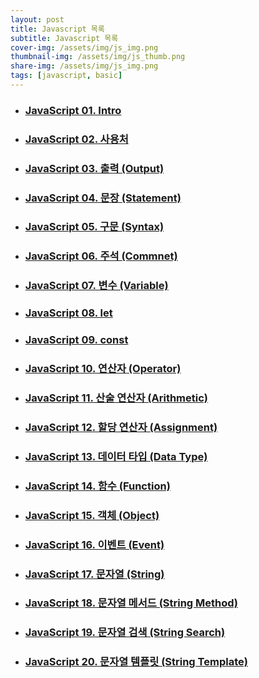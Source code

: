 ```yaml
---
layout: post
title: Javascript 목록
subtitle: Javascript 목록
cover-img: /assets/img/js_img.png
thumbnail-img: /assets/img/js_thumb.png
share-img: /assets/img/js_img.png
tags: [javascript, basic]
---
```


+ ### [JavaScript 01. Intro][js-intro]
+ ### [JavaScript 02. 사용처][js-how]
+ ### [JavaScript 03. 출력 (Output)][js-output]
+ ### [JavaScript 04. 문장 (Statement)][js-statement]
+ ### [JavaScript 05. 구문 (Syntax)][js-syntax]
+ ### [JavaScript 06. 주석 (Commnet)][js-comment]
+ ### [JavaScript 07. 변수 (Variable)][js-variable]
+ ### [JavaScript 08. let][js-let]
+ ### [JavaScript 09. const][js-const]
+ ### [JavaScript 10. 연산자 (Operator)][js-operator]
+ ### [JavaScript 11. 산술 연산자 (Arithmetic)][js-arthmetic]
+ ### [JavaScript 12. 할당 연산자 (Assignment)][js-assignment]
+ ### [JavaScript 13. 데이터 타입 (Data Type)][js-data-type]
+ ### [JavaScript 14. 함수 (Function)][js-function]
+ ### [JavaScript 15. 객체 (Object)][js-object]
+ ### [JavaScript 16. 이벤트 (Event)][js-event]
+ ### [JavaScript 17. 문자열 (String)][js-string]
+ ### [JavaScript 18. 문자열 메서드 (String Method)][js-string-method]
+ ### [JavaScript 19. 문자열 검색 (String Search)][js-string-search]
+ ### [JavaScript 20. 문자열 템플릿 (String Template)][js-string-template]


[js-intro]: https://devjiraynor.github.io/2022-03-31-js-intro/ "js intro"
[js-how]: https://devjiraynor.github.io/2022-03-31-js-how/ "js 사용처"
[js-output]: https://devjiraynor.github.io/2022-03-31-js-output/ "js 출력"
[js-statement]: https://devjiraynor.github.io/2022-03-31-js-statement/ "js 문장"
[js-syntax]: https://devjiraynor.github.io/2022-03-31-js-syntax/ "js 구문"
[js-comment]: https://devjiraynor.github.io/2022-03-31-js-comment/ "js 주석"
[js-variable]: https://devjiraynor.github.io/2022-03-31-js-variable/ "js 변수"
[js-let]: https://devjiraynor.github.io/2022-03-31-js-let/ "js let"
[js-const]: https://devjiraynor.github.io/2022-03-31-js-const/ "js const"
[js-operator]: https://devjiraynor.github.io/2022-04-02-js-operator/ "js 연산자"
[js-arthmetic]: https://devjiraynor.github.io/2022-04-02-js-arthmetic/ "js 산술 연산자"
[js-assignment]: https://devjiraynor.github.io/2022-04-02-js-assignment/ "js 할당 연산자"
[js-data-type]: https://devjiraynor.github.io/2022-04-02-js-data-type/ "js 데이터 타입"
[js-function]: https://devjiraynor.github.io/2022-04-03-js-function/ "js 함수"
[js-object]: https://devjiraynor.github.io/2022-04-03-js-object/ "js 객체"
[js-event]: https://devjiraynor.github.io/2022-04-03-js-event/ "js 이벤트"
[js-string]: https://devjiraynor.github.io/2022-04-04-js-string/ "js 문자열"
[js-string-method]: https://devjiraynor.github.io/2022-04-04-js-string-method/ "js 문자열 메서드"
[js-string-search]: https://devjiraynor.github.io/2022-04-04-js-string-search/ "js 문자열 검색"
[js-string-template]: https://devjiraynor.github.io/2022-04-04-js-string-template/ "js 문자열 템플릿"
